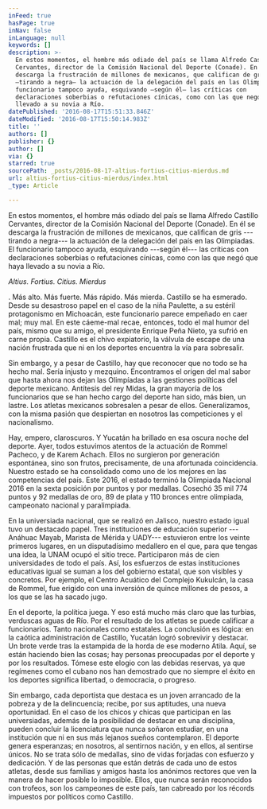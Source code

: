```yaml
---
inFeed: true
hasPage: true
inNav: false
inLanguage: null
keywords: []
description: >-
  En estos momentos, el hombre más odiado del país se llama Alfredo Castillo
  Cervantes, director de la Comisión Nacional del Deporte (Conade). En él se
  descarga la frustración de millones de mexicanos, que califican de gris
  —tirando a negra— la actuación de la delegación del país en las Olimpiadas. El
  funcionario tampoco ayuda, esquivando —según él— las críticas con
  declaraciones soberbias o refutaciones cínicas, como con las que negó que haya
  llevado a su novia a Río.
datePublished: '2016-08-17T15:51:33.846Z'
dateModified: '2016-08-17T15:50:14.983Z'
title: ''
authors: []
publisher: {}
author: []
via: {}
starred: true
sourcePath: _posts/2016-08-17-altius-fortius-citius-mierdus.md
url: altius-fortius-citius-mierdus/index.html
_type: Article

---
```

En estos momentos, el hombre más odiado del país se llama Alfredo Castillo Cervantes, director de la Comisión Nacional del Deporte (Conade). En él se descarga la frustración de millones de mexicanos, que califican de gris ---tirando a negra--- la actuación de la delegación del país en las Olimpiadas. El funcionario tampoco ayuda, esquivando ---según él--- las críticas con declaraciones soberbias o refutaciones cínicas, como con las que negó que haya llevado a su novia a Río.

_Altius. Fortius. Citius. Mierdus_

. Más alto. Más fuerte. Más rápido. Más mierda. Castillo se ha esmerado. Desde su desastroso papel en el caso de la niña Paulette, a su estéril protagonismo en Michoacán, este funcionario parece empeñado en caer mal; muy mal. En este cáeme-mal recae, entonces, todo el mal humor del país, mismo que su amigo, el presidente Enrique Peña Nieto, ya sufrió en carne propia. Castillo es el chivo expiatorio, la válvula de escape de una nación frustrada que ni en los deportes encuentra la vía para sobresalir.

Sin embargo, y a pesar de Castillo, hay que reconocer que no todo se ha hecho mal. Sería injusto y mezquino. Encontramos el origen del mal sabor que hasta ahora nos dejan las Olimpíadas a las gestiones políticas del deporte mexicano. Antítesis del rey Midas, la gran mayoría de los funcionarios que se han hecho cargo del deporte han sido, más bien, un lastre. Los atletas mexicanos sobresalen a pesar de ellos. Generalizamos, con la misma pasión que despiertan en nosotros las competiciones y el nacionalismo.

Hay, empero, claroscuros. Y Yucatán ha brillado en esa oscura noche del deporte. Ayer, todos estuvimos atentos de la actuación de Rommel Pacheco, y de Karem Achach. Ellos no surgieron por generación espontánea, sino son frutos, precisamente, de una afortunada coincidencia. Nuestro estado se ha consolidado como uno de los mejores en las competencias del país. Este 2016, el estado terminó la Olimpiada Nacional 2016 en la sexta posición por puntos y por medallas. Cosechó 35 mil 774 puntos y 92 medallas de oro, 89 de plata y 110 bronces entre olimpiada, campeonato nacional y paralimpiada.

En la universiada nacional, que se realizó en Jalisco, nuestro estado igual tuvo un destacado papel. Tres instituciones de educación superior ---Anáhuac Mayab, Marista de Mérida y UADY--- estuvieron entre los veinte primeros lugares, en un disputadísimo medallero en el que, para que tengas una idea, la UNAM ocupó el sitio trece. Participaron más de cien universidades de todo el país. Así, los esfuerzos de estas instituciones educativas igual se suman a los del gobierno estatal, que son visibles y concretos. Por ejemplo, el Centro Acuático del Complejo Kukulcán, la casa de Rommel, fue erigido con una inversión de quince millones de pesos, a los que se las ha sacado jugo.

En el deporte, la política juega. Y eso está mucho más claro que las turbias, verduscas aguas de Río. Por el resultado de los atletas se puede calificar a funcionarios. Tanto nacionales como estatales. La conclusión es lógica: en la caótica administración de Castillo, Yucatán logró sobrevivir y destacar. Un brote verde tras la estampida de la horda de ese moderno Atila. Aquí, se están haciendo bien las cosas; hay personas preocupadas por el deporte y por los resultados. Tómese este elogio con las debidas reservas, ya que regímenes como el cubano nos han demostrado que no siempre el éxito en los deportes significa libertad, o democracia, o progreso.

Sin embargo, cada deportista que destaca es un joven arrancado de la pobreza y de la delincuencia; recibe, por sus aptitudes, una nueva oportunidad. En el caso de los chicos y chicas que participan en las universiadas, además de la posibilidad de destacar en una disciplina, pueden concluir la licenciatura que nunca soñaron estudiar, en una institución que ni en sus más lejanos sueños contemplaron. El deporte genera esperanzas; en nosotros, al sentirnos nación, y en ellos, al sentirse únicos. No se trata sólo de medallas, sino de vidas forjadas con esfuerzo y dedicación. Y de las personas que están detrás de cada uno de estos atletas, desde sus familias y amigos hasta los anónimos rectores que ven la manera de hacer posible lo imposible. Ellos, que nunca serán reconocidos con trofeos, son los campeones de este país, tan cabreado por los récords impuestos por políticos como Castillo.